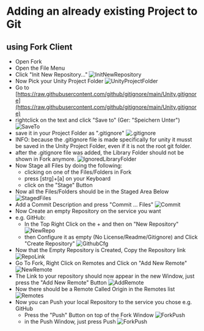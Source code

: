 # Adding an already existing Project to Git

## using Fork Client

- Open Fork
- Open the File Menu
- Click "Init New Repository..." ![InitNewRepository](img/ForkInitNew.png)
- Now Pick your Unity Project Folder ![UnityProjectFolder](img/ForkSelectProjectFolder.png)
- Go to [https://raw.githubusercontent.com/github/gitignore/main/Unity.gitignore](https://raw.githubusercontent.com/github/gitignore/main/Unity.gitignore)
- rightclick on the text and click "Save to" (Ger: "Speichern Unter") ![SaveTo](img/GitIgnoreSaveTo.png)
- save it in your Project Folder as ".gitignore" ![.gitignore](img/GitIgnoreSaveAs.png)
- INFO: because the .gitignore file is made specifically for unity it musst be saved in the Unity Project Folder, even if it is not the root git folder.
- after the .gitignore file was added, the Library Folder should not be shown in Fork anymore. ![IgnoredLibraryFolder](img/ForkAfterGitIgnore.png)
- Now Stage all Files by doing the following:
  - clicking on one of the Files/Folders in Fork
  - press [strg]+[a] on your Keyboard
  - click on the "Stage" Button
- Now all the Files/Folders should be in the Staged Area Below ![StagedFiles](img/ForkStaged.png)
- Add a Commit Description and press "Commit ... Files" ![Commit](img/ForkCommit.png)
- Now Create an empty Repository on the service you want
- e.g. GitHub: 
  - In the Top Right Click on the + and then on "New Repository" ![NewRepo](img/GitHubNewRepo.png)
  - then Configure it as empty (No License/Readme/Gitignore) and Click "Create Repository" ![GithubCfg](img/GitHubCreateRepoConf.png)
- Now that the Empty Repository is Created, Copy the Repository link ![RepoLink](img/GitHubCopyLink.png)
- Go To Fork, Right Click on Remotes and Click on "Add New Remote" ![NewRemote](img/ForkRemotesAdd.png)
- The Link to your repository should now appear in the new Window, just press the "Add New Remote" Button ![AddRemote](img/ForkAddRemote.png)
- Now there should be a Remote Called Origin in the Remotes list ![Remotes](img/ForkAfterAddRemote.png)
- Now you can Push your local Repository to the service you chose e.g. GitHub
  - Press the "Push" Button on top of the Fork Window ![ForkPush](img/ForkPushBtn.png)
  - in the Push Window, just press Push ![ForkPush](img/ForkPush.png)

